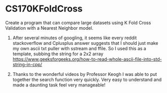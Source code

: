 # CS170KFoldCross
Create a program that can compare large datasets using K Fold Cross Validation with a Nearest Neighbor model. 

1. After several minutes of googling, it seems like every reddit stackoverflow and Cplusplus answer suggests that I should just make my own ascii txt puller with sstream and ffile. So I used this as a template, subbing the string for a 2x2 array
https://www.geeksforgeeks.org/how-to-read-whole-ascii-file-into-std-string-in-cpp/

2. Thanks to the wonderful videos by Professor Keogh I was able to put together the search function very quickly. Very easy to understand and made a daunting task feel very manageable!